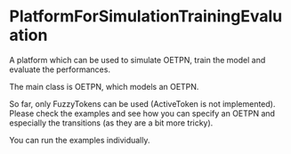 # PlatformForSimulationTrainingEvaluation
A platform which can be used to simulate OETPN, train the model and evaluate the performances.


The main class is OETPN, which models an OETPN. 

So far, only FuzzyTokens can be used (ActiveToken is not implemented). Please check the examples and see how you can specify an OETPN and especially the transitions (as they are a bit more tricky).

You can run the examples individually.
